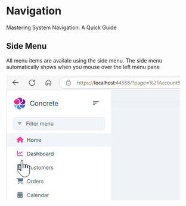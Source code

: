 # Navigation

Mastering System Navigation: A Quick Guide

## Side Menu

All menu items are availale using the side menu.  The side menu automatically shows when you mouse over the left menu pane

![side menu](images/SideMenu.gif)
